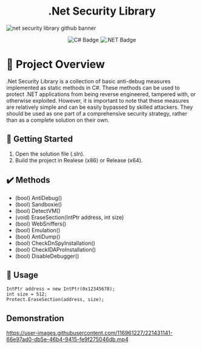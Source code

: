 <h1 align="center">.Net Security Library</h1>

![net security library github banner](https://user-images.githubusercontent.com/116961227/221432116-1e85a8bd-797b-4eb5-96b1-c7f0c32c991d.png)

<p align="center">
  <img src="https://img.shields.io/badge/c%23-%23239120.svg?style=for-the-badge&logo=c-sharp&logoColor=white" alt="C# Badge"/>
  <img src="https://img.shields.io/badge/.NET-5C2D91?style=for-the-badge&logo=.net&logoColor=white" alt=".NET Badge"/>
</p>

# 📖 Project Overview
.Net Security Library is a collection of basic anti-debug measures implemented as static methods in C#. These methods can be used to protect .NET applications from being reverse engineered, tampered with, or otherwise exploited. However, it is important to note that these measures are relatively simple and can be easily bypassed by skilled attackers. They should be used as one part of a comprehensive security strategy, rather than as a complete solution on their own.

## 🚀 Getting Started
1. Open the solution file (.sln).
2. Build the project in Realese (x86) or Release (x64).

## ✔️ Methods
- (bool) AntiDebug()
- (bool) Sandboxie()
- (bool) DetectVM()
- (void) EraseSection(IntPtr address, int size)
- (bool) WebSniffers()
- (bool) Emulation()
- (bool) AntiDump()
- (bool) CheckDnSpyInstallation()
- (bool) CheckIDAProInstallation()
- (bool) DisableDebugger()

## 🧪 Usage

```
IntPtr address = new IntPtr(0x12345678);
int size = 512;
Protect.EraseSection(address, size);
```
## Demonstration
https://user-images.githubusercontent.com/116961227/221431141-66e97ad0-db5e-46b4-9415-fe9f275046db.mp4
